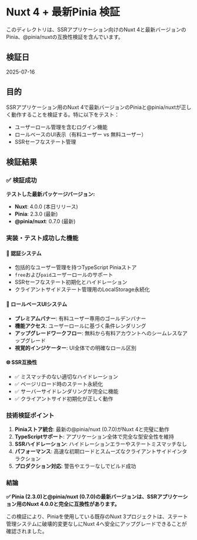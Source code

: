 # Nuxt 4 + 最新Pinia 検証

このディレクトリは、SSRアプリケーション向けのNuxt 4と最新バージョンのPinia、@pinia/nuxtの互換性検証を含んでいます。

## 検証日
2025-07-16

## 目的
SSRアプリケーション用のNuxt 4で最新バージョンのPiniaと@pinia/nuxtが正しく動作することを検証する。特に以下をテスト：
- ユーザーロール管理を含むログイン機能
- ロールベースのUI表示（有料ユーザー vs 無料ユーザー）
- SSRセーフなステート管理

## 検証結果

### ✅ 検証成功

**テストした最新パッケージバージョン:**
- **Nuxt**: 4.0.0 (本日リリース)
- **Pinia**: 2.3.0 (最新)
- **@pinia/nuxt**: 0.7.0 (最新)

### 実装・テスト成功した機能

#### 🔐 認証システム
- 包括的なユーザー管理を持つTypeScript Piniaストア
- `free`および`paid`ユーザーロールのサポート
- SSRセーフなステート初期化とハイドレーション
- クライアントサイドステート管理用のLocalStorage永続化

#### 🎨 ロールベースUIシステム
- **プレミアムバナー**: 有料ユーザー専用のゴールデンバナー
- **機能アクセス**: ユーザーロールに基づく条件レンダリング
- **アップグレードワークフロー**: 無料から有料アカウントへのシームレスなアップグレード
- **視覚的インジケーター**: UI全体での明確なロール区別

#### 🌐 SSR互換性
- ✅ ミスマッチのない適切なハイドレーション
- ✅ ページリロード時のステート永続化
- ✅ サーバーサイドレンダリングが完全に機能
- ✅ クライアントサイド初期化が正しく動作

### 技術検証ポイント

1. **Piniaストア統合**: 最新の@pinia/nuxt (0.7.0)がNuxt 4と完璧に動作
2. **TypeScriptサポート**: アプリケーション全体で完全な型安全性を維持
3. **SSRハイドレーション**: ハイドレーションエラーやステートミスマッチなし
4. **パフォーマンス**: 高速な初期ロードとスムーズなクライアントサイドインタラクション
5. **プロダクション対応**: 警告やエラーなしでビルド成功

### 結論

**✅ Pinia (2.3.0)と@pinia/nuxt (0.7.0)の最新バージョンは、SSRアプリケーション用のNuxt 4.0.0と完全に互換性があります。**

この検証により、Piniaを使用している既存のNuxt 3プロジェクトは、ステート管理システムに破壊的変更なしにNuxt 4へ安全にアップグレードできることが確認されました。